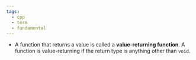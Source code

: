 ```yaml
---
tags:
  - cpp
  - term
  - fundamental
---
```

- A function that returns a value is called a **value-returning function**. A function is value-returning if the return type is anything other than `void`.
